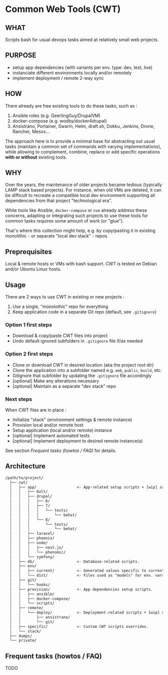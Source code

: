 # Common Web Tools (CWT)

## WHAT

Scripts bash for usual devops tasks aimed at relatively small web projects.

## PURPOSE

- setup app dependencies (with variants per env. type: dev, test, live)
- instanciate different environments locally and/or remotely
- implement deployment / remote 2-way sync

## HOW

There already are free existing tools to do these tasks, such as :

1. Ansible roles (e.g. GeerlingGuy/DrupalVM)
1. docker-compose (e.g. wodby/docker4drupal)
1. Ansistrano, Portainer, Swarm, Helm, draft.sh, Dokku, Jenkins, Drone, Rancher, Mesos...

The approach here is to provide a minimal base for abstracting out usual tasks (maintain a common set of commands with varying implementations), while allowing to complement, combine, replace or add specific operations **with or without** existing tools.

## WHY

Over the years, the maintenance of older projects became tedious (typically LAMP stack based projects). For instance, when old VMs are deleted, it can be difficult to recreate a compatible local dev environment supporting all dependencies from that project "technological era".

While tools like Ansible, `docker-compose` or `nvm` already address these concerns, adapting or integrating such projects to use these tools for common tasks requires some amount of work (or "glue").

That's where this collection might help, e.g. by copy/pasting it in existing monolithic - or separate "local dev stack" - repos.

## Preprequisites

Local & remote hosts or VMs with bash support. CWT is tested on Debian and/or Ubuntu Linux hosts.

## Usage

There are 2 ways to use CWT in existing or new projects :

1. Use a single, "monolothic" repo for everything
1. Keep application code in a separate Git repo (default, see `.gitignore`)

### Option 1 first steps

- Download & copy/paste CWT files into project
- Undo default ignored subfolders in `.gitignore` file if/as needed

### Option 2 first steps

- Clone or download CWT in desired location (aka the project root dir)
- Clone the application into a subfolder named e.g. `web`, `public`, `build`, etc.
- Gitignore that subfolder by updating the `.gitignore` file accordingly
- [optional] Make any alterations necessary
- [optional] Maintain as a separate "dev stack" repo

### Next steps

When CWT files are in place :

- Initialize "stack" (environment settings & remote instance)
- Provision local and/or remote host
- Setup application (local and/or remote) instance
- [optional] Implement automated tests
- [optional] Implement deployment to desired remote instance(s)

See section *Frequent tasks (howtos / FAQ)* for details.

## Architecture

```txt
/path/to/project/
  ├── cwt/
  │   ├── app/                  <- App-related setup scripts + [wip] samples.
  │   │   ├── bolt/
  │   │   ├── drupal/
  │   │   │   ├── 6/
  │   │   │   ├── 7/
  │   │   │   │   └── tests/
  │   │   │   │       └── behat/
  │   │   │   └── 8/
  │   │   │       └── tests/
  │   │   │           └── behat/
  │   │   ├── laravel/
  │   │   ├── phoenix/
  │   │   ├── node/
  │   │   │   ├── next.js/
  │   │   │   └── phenomic/
  │   │   └── symfony/
  │   ├── db/                   <- Database-related scripts.
  │   ├── env/
  │   │   ├── current/          <- Generated values specific to current, local instance.
  │   │   └── dist/             <- Files used as "models" for env. vars during init.
  │   ├── git/
  │   │   └── hooks/
  │   ├── provision/            <- App dependencies setup scripts.
  │   │   ├── ansible/
  │   │   ├── docker-compose/
  │   │   └── scripts/
  │   ├── remote/
  │   │   └── deploy/           <- Deployment-related scripts + [wip] samples.
  │   │       ├── ansistrano/
  │   │       └── git/
  │   ├── specific/             <- Custom CWT scripts overrides.
  │   └── stack/
  ├── dumps/
  └── private/
```

## Frequent tasks (howtos / FAQ)

TODO
